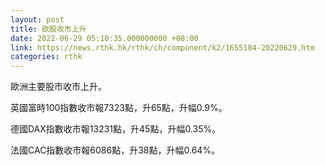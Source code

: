 ```yaml
---
layout: post
title: 歐股收市上升
date: 2022-06-29 05:10:35.000000000 +08:00
link: https://news.rthk.hk/rthk/ch/component/k2/1655184-20220629.htm
categories: rthk
---
```


歐洲主要股市收市上升。

英國富時100指數收市報7323點，升65點，升幅0.9%。

德國DAX指數收市報13231點，升45點，升幅0.35%。

法國CAC指數收市報6086點，升38點，升幅0.64%。
